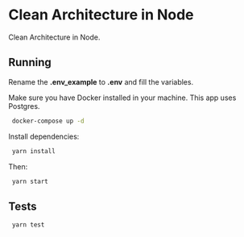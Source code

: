 # Clean Architecture in Node

Clean Architecture in Node.

## Running

Rename the **.env_example** to **.env** and fill the variables.

Make sure you have Docker installed in your machine. This app uses Postgres.

```sh
 docker-compose up -d
```

Install dependencies:

```sh
 yarn install
```

Then:

```sh
 yarn start
```

## Tests

```sh
 yarn test
```
